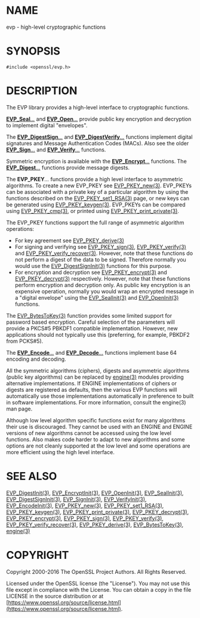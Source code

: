 # NAME

evp - high-level cryptographic functions

# SYNOPSIS

    #include <openssl/evp.h>

# DESCRIPTION

The EVP library provides a high-level interface to cryptographic
functions.

[**EVP\_Seal**_..._](http://man.he.net/man3/EVP_SealInit) and [**EVP\_Open**_..._](http://man.he.net/man3/EVP_OpenInit)
provide public key encryption and decryption to implement digital "envelopes".

The [**EVP\_DigestSign**_..._](http://man.he.net/man3/EVP_DigestSignInit) and
[**EVP\_DigestVerify**_..._](http://man.he.net/man3/EVP_DigestVerifyInit) functions implement
digital signatures and Message Authentication Codes (MACs). Also see the older
[**EVP\_Sign**_..._](http://man.he.net/man3/EVP_SignInit) and [**EVP\_Verify**_..._](http://man.he.net/man3/EVP_VerifyInit)
functions.

Symmetric encryption is available with the [**EVP\_Encrypt**_..._](http://man.he.net/man3/EVP_EncryptInit)
functions.  The [**EVP\_Digest**_..._](http://man.he.net/man3/EVP_DigestInit) functions provide message digests.

The **EVP\_PKEY**_..._ functions provide a high level interface to
asymmetric algorithms. To create a new EVP\_PKEY see
[EVP\_PKEY\_new(3)](http://man.he.net/man3/EVP_PKEY_new). EVP\_PKEYs can be associated
with a private key of a particular algorithm by using the functions
described on the [EVP\_PKEY\_set1\_RSA(3)](http://man.he.net/man3/EVP_PKEY_set1_RSA) page, or
new keys can be generated using [EVP\_PKEY\_keygen(3)](http://man.he.net/man3/EVP_PKEY_keygen).
EVP\_PKEYs can be compared using [EVP\_PKEY\_cmp(3)](http://man.he.net/man3/EVP_PKEY_cmp), or printed using
[EVP\_PKEY\_print\_private(3)](http://man.he.net/man3/EVP_PKEY_print_private).

The EVP\_PKEY functions support the full range of asymmetric algorithm operations:

- For key agreement see [EVP\_PKEY\_derive(3)](http://man.he.net/man3/EVP_PKEY_derive)
- For signing and verifying see [EVP\_PKEY\_sign(3)](http://man.he.net/man3/EVP_PKEY_sign),
[EVP\_PKEY\_verify(3)](http://man.he.net/man3/EVP_PKEY_verify) and [EVP\_PKEY\_verify\_recover(3)](http://man.he.net/man3/EVP_PKEY_verify_recover).
However, note that
these functions do not perform a digest of the data to be signed. Therefore
normally you would use the [EVP\_DigestSignInit(3)](http://man.he.net/man3/EVP_DigestSignInit)
functions for this purpose.
- For encryption and decryption see [EVP\_PKEY\_encrypt(3)](http://man.he.net/man3/EVP_PKEY_encrypt)
and [EVP\_PKEY\_decrypt(3)](http://man.he.net/man3/EVP_PKEY_decrypt) respectively. However, note that
these functions perform encryption and decryption only. As public key
encryption is an expensive operation, normally you would wrap
an encrypted message in a "digital envelope" using the [EVP\_SealInit(3)](http://man.he.net/man3/EVP_SealInit) and
[EVP\_OpenInit(3)](http://man.he.net/man3/EVP_OpenInit) functions.

The [EVP\_BytesToKey(3)](http://man.he.net/man3/EVP_BytesToKey) function provides some limited support for password
based encryption. Careful selection of the parameters will provide a PKCS#5 PBKDF1 compatible
implementation. However, new applications should not typically use this (preferring, for example,
PBKDF2 from PCKS#5).

The [**EVP\_Encode**_..._](http://man.he.net/man3/EVP_EncodeInit) and
[**EVP\_Decode**_..._](http://man.he.net/man3/EVP_EncodeInit) functions implement base 64 encoding
and decoding.

All the symmetric algorithms (ciphers), digests and asymmetric algorithms
(public key algorithms) can be replaced by [engine(3)](http://man.he.net/man3/engine) modules providing alternative
implementations. If ENGINE implementations of ciphers or digests are registered
as defaults, then the various EVP functions will automatically use those
implementations automatically in preference to built in software
implementations. For more information, consult the engine(3) man page.

Although low level algorithm specific functions exist for many algorithms
their use is discouraged. They cannot be used with an ENGINE and ENGINE
versions of new algorithms cannot be accessed using the low level functions.
Also makes code harder to adapt to new algorithms and some options are not
cleanly supported at the low level and some operations are more efficient
using the high level interface.

# SEE ALSO

[EVP\_DigestInit(3)](http://man.he.net/man3/EVP_DigestInit),
[EVP\_EncryptInit(3)](http://man.he.net/man3/EVP_EncryptInit),
[EVP\_OpenInit(3)](http://man.he.net/man3/EVP_OpenInit),
[EVP\_SealInit(3)](http://man.he.net/man3/EVP_SealInit),
[EVP\_DigestSignInit(3)](http://man.he.net/man3/EVP_DigestSignInit),
[EVP\_SignInit(3)](http://man.he.net/man3/EVP_SignInit),
[EVP\_VerifyInit(3)](http://man.he.net/man3/EVP_VerifyInit),
[EVP\_EncodeInit(3)](http://man.he.net/man3/EVP_EncodeInit),
[EVP\_PKEY\_new(3)](http://man.he.net/man3/EVP_PKEY_new),
[EVP\_PKEY\_set1\_RSA(3)](http://man.he.net/man3/EVP_PKEY_set1_RSA),
[EVP\_PKEY\_keygen(3)](http://man.he.net/man3/EVP_PKEY_keygen),
[EVP\_PKEY\_print\_private(3)](http://man.he.net/man3/EVP_PKEY_print_private),
[EVP\_PKEY\_decrypt(3)](http://man.he.net/man3/EVP_PKEY_decrypt),
[EVP\_PKEY\_encrypt(3)](http://man.he.net/man3/EVP_PKEY_encrypt),
[EVP\_PKEY\_sign(3)](http://man.he.net/man3/EVP_PKEY_sign),
[EVP\_PKEY\_verify(3)](http://man.he.net/man3/EVP_PKEY_verify),
[EVP\_PKEY\_verify\_recover(3)](http://man.he.net/man3/EVP_PKEY_verify_recover),
[EVP\_PKEY\_derive(3)](http://man.he.net/man3/EVP_PKEY_derive),
[EVP\_BytesToKey(3)](http://man.he.net/man3/EVP_BytesToKey),
[engine(3)](http://man.he.net/man3/engine)

# COPYRIGHT

Copyright 2000-2016 The OpenSSL Project Authors. All Rights Reserved.

Licensed under the OpenSSL license (the "License").  You may not use
this file except in compliance with the License.  You can obtain a copy
in the file LICENSE in the source distribution or at
[https://www.openssl.org/source/license.html](https://www.openssl.org/source/license.html).
